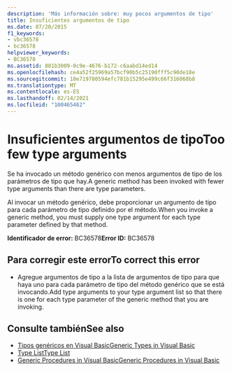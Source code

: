 ```yaml
---
description: 'Más información sobre: muy pocos argumentos de tipo'
title: Insuficientes argumentos de tipo
ms.date: 07/20/2015
f1_keywords:
- vbc36578
- bc36578
helpviewer_keywords:
- BC36578
ms.assetid: 881b3009-0c9e-4676-b172-c6aabd14ed14
ms.openlocfilehash: ce4a52f25969a57bcf90b5c25190fff5c90de18e
ms.sourcegitcommit: 10e719780594efc781b15295e499c66f316068b8
ms.translationtype: MT
ms.contentlocale: es-ES
ms.lasthandoff: 02/14/2021
ms.locfileid: "100465462"
---
```

# <a name="too-few-type-arguments"></a><span data-ttu-id="8472d-103">Insuficientes argumentos de tipo</span><span class="sxs-lookup"><span data-stu-id="8472d-103">Too few type arguments</span></span>

<span data-ttu-id="8472d-104">Se ha invocado un método genérico con menos argumentos de tipo de los parámetros de tipo que hay.</span><span class="sxs-lookup"><span data-stu-id="8472d-104">A generic method has been invoked with fewer type arguments than there are type parameters.</span></span>  
  
 <span data-ttu-id="8472d-105">Al invocar un método genérico, debe proporcionar un argumento de tipo para cada parámetro de tipo definido por el método.</span><span class="sxs-lookup"><span data-stu-id="8472d-105">When you invoke a generic method, you must supply one type argument for each type parameter defined by that method.</span></span>  
  
 <span data-ttu-id="8472d-106">**Identificador de error:** BC36578</span><span class="sxs-lookup"><span data-stu-id="8472d-106">**Error ID:** BC36578</span></span>  
  
## <a name="to-correct-this-error"></a><span data-ttu-id="8472d-107">Para corregir este error</span><span class="sxs-lookup"><span data-stu-id="8472d-107">To correct this error</span></span>  
  
- <span data-ttu-id="8472d-108">Agregue argumentos de tipo a la lista de argumentos de tipo para que haya uno para cada parámetro de tipo del método genérico que se está invocando.</span><span class="sxs-lookup"><span data-stu-id="8472d-108">Add type arguments to your type argument list so that there is one for each type parameter of the generic method that you are invoking.</span></span>  
  
## <a name="see-also"></a><span data-ttu-id="8472d-109">Consulte también</span><span class="sxs-lookup"><span data-stu-id="8472d-109">See also</span></span>

- [<span data-ttu-id="8472d-110">Tipos genéricos en Visual Basic</span><span class="sxs-lookup"><span data-stu-id="8472d-110">Generic Types in Visual Basic</span></span>](../programming-guide/language-features/data-types/generic-types.md)
- [<span data-ttu-id="8472d-111">Type List</span><span class="sxs-lookup"><span data-stu-id="8472d-111">Type List</span></span>](../language-reference/statements/type-list.md)
- [<span data-ttu-id="8472d-112">Generic Procedures in Visual Basic</span><span class="sxs-lookup"><span data-stu-id="8472d-112">Generic Procedures in Visual Basic</span></span>](../programming-guide/language-features/data-types/generic-procedures.md)
